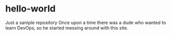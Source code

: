 # hello-world
Just a sample repository
Once upon a time there was a dude who wanted to learn DevOps, so he started messing around with this site.
